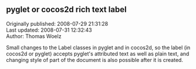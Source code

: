 ## pyglet or cocos2d rich text label  
Originally published: 2008-07-29 21:31:28  
Last updated: 2008-07-31 12:32:43  
Author: Thomas Woelz  
  
Small changes to the Label classes in pyglet and in cocos2d, so the label (in cocos2d or pyglet) accepts pyglet's attributed text as well as plain text, and changing style of part of the document is also possible after it is created.